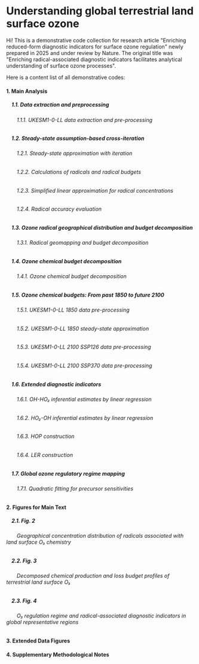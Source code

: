 # Understanding global terrestrial land surface ozone
Hi! This is a demonstrative code collection for research article "Enriching reduced-form diagnostic indicators for surface ozone regulation" newly prepared in 2025 and under review by Nature. 
The original title was "Enriching radical-associated diagnostic indicators facilitates analytical understanding of surface ozone processes". 

Here is a content list of all demonstrative codes: 

#### 1. Main Analysis 

##### &ensp;&ensp;1.1.  Data extraction and preprocessing
###### &ensp;&ensp;&ensp;&ensp;1.1.1. UKESM1-0-LL data extraction and pre-processing 

##### &ensp;&ensp;1.2.  Steady-state assumption-based cross-iteration 
###### &ensp;&ensp;&ensp;&ensp;1.2.1. Steady-state approximation with iteration
###### &ensp;&ensp;&ensp;&ensp;1.2.2. Calculations of radicals and radical budgets
###### &ensp;&ensp;&ensp;&ensp;1.2.3. Simplified linear approximation for radical concentrations 
###### &ensp;&ensp;&ensp;&ensp;1.2.4. Radical accuracy evaluation

##### &ensp;&ensp;1.3.  Ozone radical geographical distribution and budget decomposition
###### &ensp;&ensp;&ensp;&ensp;1.3.1. Radical geomapping and budget decomposition

##### &ensp;&ensp;1.4.  Ozone chemical budget decomposition 
###### &ensp;&ensp;&ensp;&ensp;1.4.1. Ozone chemical budget decomposition

##### &ensp;&ensp;1.5.  Ozone chemical budgets: From past 1850 to future 2100
###### &ensp;&ensp;&ensp;&ensp;1.5.1. UKESM1-0-LL 1850 data pre-processing
###### &ensp;&ensp;&ensp;&ensp;1.5.2. UKESM1-0-LL 1850 steady-state approximation
###### &ensp;&ensp;&ensp;&ensp;1.5.3. UKESM1-0-LL 2100 SSP126 data pre-processing
###### &ensp;&ensp;&ensp;&ensp;1.5.4. UKESM1-0-LL 2100 SSP370 data pre-processing

##### &ensp;&ensp;1.6.  Extended diagnostic indicators
###### &ensp;&ensp;&ensp;&ensp;1.6.1. OH-HO₂ inferential estimates by linear regression
###### &ensp;&ensp;&ensp;&ensp;1.6.2. HO₂-OH inferential estimates by linear regression
###### &ensp;&ensp;&ensp;&ensp;1.6.3. HOP construction
###### &ensp;&ensp;&ensp;&ensp;1.6.4. LER construction

##### &ensp;&ensp;1.7.  Global ozone regulatory regime mapping
###### &ensp;&ensp;&ensp;&ensp;1.7.1. Quadratic fitting for precursor sensitivities

#### 2. Figures for Main Text

##### &ensp;&ensp;2.1. Fig. 2 
###### &ensp;&ensp;&ensp;&ensp;Geographical concentration distribution of radicals associated with land surface O₃ chemistry

##### &ensp;&ensp;2.2. Fig. 3
###### &ensp;&ensp;&ensp;&ensp;Decomposed chemical production and loss budget profiles of terrestrial land surface O₃

##### &ensp;&ensp;2.3. Fig. 4
###### &ensp;&ensp;&ensp;&ensp;O₃ regulation regime and radical-associated diagnostic indicators in global representative regions 

#### 3. Extended Data Figures
#### 4. Supplementary Methodological Notes
